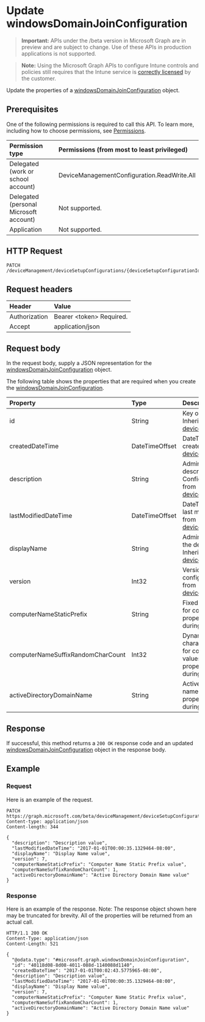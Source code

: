 ﻿# Update windowsDomainJoinConfiguration

> **Important:** APIs under the /beta version in Microsoft Graph are in preview and are subject to change. Use of these APIs in production applications is not supported.

> **Note:** Using the Microsoft Graph APIs to configure Intune controls and policies still requires that the Intune service is [correctly licensed](https://go.microsoft.com/fwlink/?linkid=839381) by the customer.

Update the properties of a [windowsDomainJoinConfiguration](../resources/intune_deviceconfig_windowsdomainjoinconfiguration.md) object.
## Prerequisites
One of the following permissions is required to call this API. To learn more, including how to choose permissions, see [Permissions](../../../concepts/permissions_reference.md).

|Permission type|Permissions (from most to least privileged)|
|:---|:---|
|Delegated (work or school account)|DeviceManagementConfiguration.ReadWrite.All|
|Delegated (personal Microsoft account)|Not supported.|
|Application|Not supported.|

## HTTP Request
<!-- {
  "blockType": "ignored"
}
-->
``` http
PATCH /deviceManagement/deviceSetupConfigurations/{deviceSetupConfigurationId}
```

## Request headers
|Header|Value|
|:---|:---|
|Authorization|Bearer &lt;token&gt; Required.|
|Accept|application/json|

## Request body
In the request body, supply a JSON representation for the [windowsDomainJoinConfiguration](../resources/intune_deviceconfig_windowsdomainjoinconfiguration.md) object.

The following table shows the properties that are required when you create the [windowsDomainJoinConfiguration](../resources/intune_deviceconfig_windowsdomainjoinconfiguration.md).

|Property|Type|Description|
|:---|:---|:---|
|id|String|Key of the entity. Inherited from [deviceSetupConfiguration](../resources/intune_deviceconfig_devicesetupconfiguration.md)|
|createdDateTime|DateTimeOffset|DateTime the object was created. Inherited from [deviceSetupConfiguration](../resources/intune_deviceconfig_devicesetupconfiguration.md)|
|description|String|Admin provided description of the Device Configuration. Inherited from [deviceSetupConfiguration](../resources/intune_deviceconfig_devicesetupconfiguration.md)|
|lastModifiedDateTime|DateTimeOffset|DateTime the object was last modified. Inherited from [deviceSetupConfiguration](../resources/intune_deviceconfig_devicesetupconfiguration.md)|
|displayName|String|Admin provided name of the device configuration. Inherited from [deviceSetupConfiguration](../resources/intune_deviceconfig_devicesetupconfiguration.md)|
|version|Int32|Version of the device configuration. Inherited from [deviceSetupConfiguration](../resources/intune_deviceconfig_devicesetupconfiguration.md)|
|computerNameStaticPrefix|String|Fixed prefix to be used for computer name. This property can only be set during creation.|
|computerNameSuffixRandomCharCount|Int32|Dynamically generated characters used as suffix for computer name. Valid values 3 to 14. This property can only be set during creation.|
|activeDirectoryDomainName|String|Active Directory domain name to join. This property can only be set during creation.|



## Response
If successful, this method returns a `200 OK` response code and an updated [windowsDomainJoinConfiguration](../resources/intune_deviceconfig_windowsdomainjoinconfiguration.md) object in the response body.

## Example
### Request
Here is an example of the request.
``` http
PATCH https://graph.microsoft.com/beta/deviceManagement/deviceSetupConfigurations/{deviceSetupConfigurationId}
Content-type: application/json
Content-length: 344

{
  "description": "Description value",
  "lastModifiedDateTime": "2017-01-01T00:00:35.1329464-08:00",
  "displayName": "Display Name value",
  "version": 7,
  "computerNameStaticPrefix": "Computer Name Static Prefix value",
  "computerNameSuffixRandomCharCount": 1,
  "activeDirectoryDomainName": "Active Directory Domain Name value"
}
```

### Response
Here is an example of the response. Note: The response object shown here may be truncated for brevity. All of the properties will be returned from an actual call.
``` http
HTTP/1.1 200 OK
Content-Type: application/json
Content-Length: 521

{
  "@odata.type": "#microsoft.graph.windowsDomainJoinConfiguration",
  "id": "40118d08-8d08-4011-088d-1140088d1140",
  "createdDateTime": "2017-01-01T00:02:43.5775965-08:00",
  "description": "Description value",
  "lastModifiedDateTime": "2017-01-01T00:00:35.1329464-08:00",
  "displayName": "Display Name value",
  "version": 7,
  "computerNameStaticPrefix": "Computer Name Static Prefix value",
  "computerNameSuffixRandomCharCount": 1,
  "activeDirectoryDomainName": "Active Directory Domain Name value"
}
```



